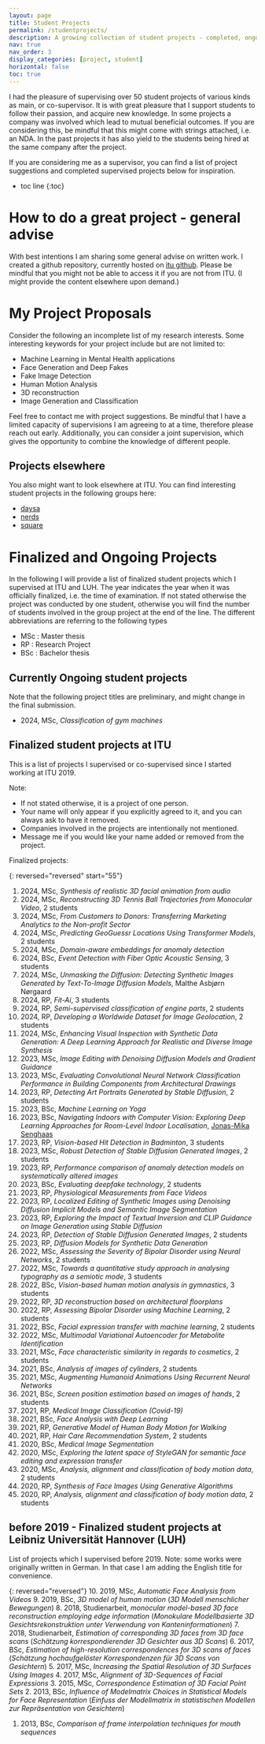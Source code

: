 ```yaml
---
layout: page
title: Student Projects
permalink: /studentprojects/
description: A growing collection of student projects - completed, ongoing, and suggestions.
nav: true
nav_order: 3
display_categories: [project, student]
horizontal: false
toc: true
---
```

<!-- pages/studentprojects.md -->

I had the pleasure of supervising over 50 student projects of various kinds as main, or co-supervisor. 
It is with great pleasure that I support students to follow their passion, and acquire new knowledge. 
In some projects a company was involved which lead to mutual beneficial outcomes. If you are considering this, be mindful that this might come with strings attached, i.e. an NDA. In the past projects it has also yield to the students being hired at the same company after the project.

If you are considering me as a supervisor, you can find a list of project suggestions and completed supervised projects below for inspiration. 

* toc line
{:toc}


# How to do a great project - general advise
With best intentions I am sharing some general advise on written work. 
I created a github repository, currently hosted on [itu github](https://github.itu.dk/stgr/howto_student_project). 
Please be mindful that you might not be able to access it if you are not from ITU. 
(I might provide the content elsewhere upon demand.)


# My Project Proposals 
Consider the following an incomplete list of my research interests. 
Some interesting keywords for your project include but are not limited to:

- Machine Learning in Mental Health applications
- Face Generation and Deep Fakes
- Fake Image Detection
- Human Motion Analysis
- 3D reconstruction
- Image Generation and Classification

Feel free to contact me with project suggestions. Be mindful that I have a limited capacity of supervisions I am agreeing to at a time, therefore please reach out early. 
Additionally, you can consider a joint supervision, which gives the opportunity to combine the knowledge of different people. 

## Projects elsewhere 
You also might want to look elsewhere at ITU. You can find interesting student projects in the following groups here:
- [daysa](https://dasya.itu.dk/for-students/proposals/)
- [nerds](https://nerds.itu.dk/students/)
- [square](https://square.itu.dk/student-projects/)

# Finalized and Ongoing Projects

In the following I will provide a list of finalized student projects which I supervised at ITU and LUH. 
The year indicates the year when it was officially finalized, i.e. the time of examination. If not stated otherwise the project was conducted by one student, otherwise you will find the number of students involved in the group project at the end of the line. 
The different abbreviations are referring to the following types
- MSc : Master thesis
- RP : Research Project
- BSc : Bachelor thesis


## Currently Ongoing student projects
Note that the following project titles are preliminary, and might change in the final submission. 
- 2024, MSc, *Classification of gym machines*

## Finalized student projects at ITU
This is a list of projects I supervised or co-supervised since I started working at ITU 2019. 

Note: 
- If not stated otherwise, it is a project of one person. 
- Your name will only appear if you explicitly agreed to it, and you can always ask to have it removed.
- Companies involved in the projects are intentionally not mentioned. 
- Message me if you would like your name added or removed from the project.

Finalized projects:

{: reversed="reversed" start="55"}
1.  2024, MSc, *Synthesis of realistic 3D facial animation from audio* 
2.  2024, MSc, *Reconstructing 3D Tennis Ball Trajectories from Monocular Video*, 2 students
3.  2024, MSc, *From Customers to Donors: Transferring Marketing Analytics to the Non-profit Sector*
4.  2024, MSc, *Predicting GeoGuessr Locations Using Transformer Models*, 2 students
5.  2024, MSc, *Domain-aware embeddings for anomaly detection*
6.  2024, BSc, *Event Detection with Fiber Optic Acoustic Sensing*, 3 students
7.  2024, MSc, *Unmasking the Diffusion: Detecting Synthetic Images Generated by Text-To-Image Diffusion Models*, Malthe Asbjørn Nørgaard
8.  2024, RP, *Fit-Ai*, 3 students
9.  2024, RP, *Semi-supervised classification of engine parts*, 2 students
10. 2024, RP, *Developing a Worldwide Dataset for Image Geolocation*, 2 students
11. 2024, MSc, *Enhancing Visual Inspection with Synthetic Data Generation: A Deep Learning Approach for Realistic and Diverse Image Synthesis*
12. 2023, MSc, *Image Editing with Denoising Diffusion Models and Gradient Guidance*
13. 2023, MSc, *Evaluating Convolutional Neural Network Classification Performance in Building Components from Architectural Drawings*
14. 2023, RP, *Detecting Art Portraits Generated by Stable Diffusion*, 2 students
15. 2023, BSc, *Machine Learning on Yoga*
16. 2023, BSc, *Navigating Indoors with Computer Vision: Exploring Deep Learning Approaches for Room-Level Indoor Localisation*, [Jonas-Mika Senghaas](https://mikasenghaas.de)
17. 2023, RP, *Vision-based Hit Detection in Badminton*, 3 students
18. 2023, MSc, *Robust Detection of Stable Diffusion Generated Images*, 2 students
19. 2023, RP, *Performance comparison of anomaly detection models on systematically altered images* 
20. 2023, BSc, *Evaluating deepfake technology*, 2 students
21. 2023, RP, *Physiological Measurements from Face Videos*
22. 2023, RP, *Localized Editing of Synthetic Images using Denoising Diffusion Implicit Models and Semantic Image Segmentation*
23. 2023, RP, *Exploring the Impact of Textual Inversion and CLIP Guidance on Image Generation using Stable Diffusion*
24. 2023, RP, *Detection of Stable Diffusion Generated Images*, 2 students
25. 2023, RP, *Diffusion Models for Synthetic Data Generation*
26. 2022, MSc, *Assessing the Severity of Bipolar Disorder using Neural Networks*, 2 students
27. 2022, MSc, *Towards a quantitative study approach in analysing typography as a semiotic mode*, 3 students
28. 2022, BSc, *Vision-based human motion analysis in gymnastics*, 3 students
29. 2022, RP, *3D reconstruction based on architectural floorplans* 
30. 2022, RP, *Assessing Bipolar Disorder using Machine Learning*, 2 students
31. 2022, BSc, *Facial expression transfer with machine learning*, 2 students
32. 2022, MSc, *Multimodal Variational Autoencoder for Metabolite Identification*
33. 2021, MSc, *Face characteristic similarity in regards to cosmetics*, 2 students
34. 2021, BSc, *Analysis of images of cylinders*, 2 students
35. 2021, MSc, *Augmenting Humanoid Animations Using Recurrent Neural Networks*  <!-- was published and won best student paper prize -->
36. 2021, BSc, *Screen position estimation based on images of hands*, 2 students
37. 2021, RP, *Medical Image Classification (Covid-19)*
38. 2021, BSc, *Face Analysis with Deep Learning*
39. 2021, RP, *Generative Model of Human Body Motion for Walking* 
40. 2021, RP, *Hair Care Recommendation System*, 2 students
41. 2020, BSc, *Medical Image Segmentation*
42. 2020, MSc, *Exploring the latent space of StyleGAN for semantic face editing and expression transfer*
43. 2020, MSc, *Analysis, alignment and classification of body motion data*, 2 students 
44. 2020, RP, *Synthesis of Face Images Using Generative Algorithms*
45. 2020, RP, *Analysis, alignment and classification of body motion data*, 2 students


##  before 2019 - Finalized student projects at Leibniz Universität Hannover (LUH)
List of projects which I supervised before 2019.
Note: some works were originally written in German. In that case I am adding the English title for convenience.

{: reversed="reversed"}
10. 2019, MSc, *Automatic Face Analysis from Videos*
9. 2019, BSc, *3D model of human motion* (*3D Modell menschlicher Bewegungen*)
8. 2018, Studienarbeit, *monocular model-based 3D face reconstruction employing edge information* (*Monokulare Modellbasierte 3D Gesichtsrekonstruktion unter Verwendung von Kanteninformationen*)
7. 2018, Studienarbeit, *Estimation of corresponding 3D faces from 3D face scans* (*Schätzung korrespondierender 3D Gesichter aus 3D Scans*)
6. 2017, BSc, *Estimation of high-resolution correspondences for 3D scans of faces* (*Schätzung hochaufgelöster Korrespondenzen für 3D Scans von Gesichtern*)
5. 2017, MSc, *Increasing the Spatial Resolution of 3D Surfaces Using Images*
4. 2017, MSc, *Alignment of 3D-Sequences of Facial Expressions*
3. 2015, MSc, *Correspondence Estimation of 3D Facial Point Sets*
2. 2013, BSc, *Influence of Modelmatrix Choices in Statistical Models for Face Representation* (*Einfuss der Modellmatrix in statistischen Modellen zur Repräsentation von Gesichtern*)
1. 2013, BSc, *Comparison of frame interpolation techniques for mouth sequences*

